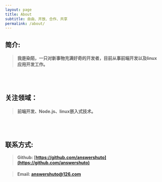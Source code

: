 ```yaml
---
layout: page
title: About
subtitle: 自由、开放、合作、共享
permalink: /about/
---
```


## 简介:

>#### 我是染陌，一只对新事物充满好奇的开发者，目前从事前端开发以及linux应用开发工作。

<br><br>

## 关注领域：

>#### 前端开发、Node.js、linux嵌入式技术。

<br><br>

## 联系方式:

>#### Github: [https://github.com/answershuto](https://github.com/answershuto)

>#### Email: [answershuto@126.com](answershuto@126.com)



